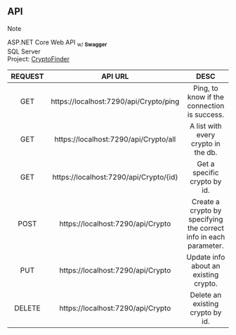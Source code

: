 ## API
> [!NOTE]
> ASP.NET Core Web API <sub>w/ <b>Swagger</b></sub>  
> SQL Server  
> Project: [CryptoFinder](https://github.com/FabiomtGoncalves/CryptoFinder)  

| REQUEST | API URL                                 | DESC   |
|  :---:  |:---------------------------------------:|:-------:|
| GET     | https://localhost:7290/api/Crypto/ping  | Ping, to know if the connection is success.                        |
| GET     | https://localhost:7290/api/Crypto/all   | A list with every crypto in the db.                                |
| GET     | https://localhost:7290/api/Crypto/{id}  | Get a specific crypto by id.                                       |
| POST    | https://localhost:7290/api/Crypto       | Create a crypto by specifying the correct info in each parameter.  |
| PUT     | https://localhost:7290/api/Crypto       | Update info about an existing crypto.                              |
| DELETE  | https://localhost:7290/api/Crypto       | Delete an existing crypto by id.                                   |
